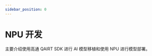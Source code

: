 ```yaml
---
sidebar_position: 0
---
```


# NPU 开发

主要介绍使用高通 QAIRT SDK 进行 AI 模型移植和使用 NPU 进行模型部署。

<DocCardList />
